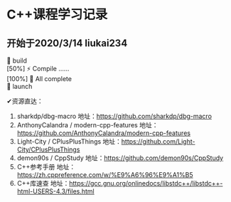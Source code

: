 <!--
 * @Author: your name
 * @Date: 2020-03-14 12:02:08
 * @LastEditTime: 2020-04-21 15:23:04
 * @LastEditors: liukai
 * @Description: In User Settings Edit
 * @FilePath: /C++课程学习记录/README.md
 -->
# C++课程学习记录
## 开始于2020/3/14  liukai234
🔨 build  
[50%] ⚡ Compile ......  
[100%] 🔋 All complete  
🚀 launch  

✔资源直达：
1. sharkdp/dbg-macro  地址：https://github.com/sharkdp/dbg-macro
2. AnthonyCalandra / modern-cpp-features  地址：https://github.com/AnthonyCalandra/modern-cpp-features
3. Light-City / CPlusPlusThings 地址：https://github.com/Light-City/CPlusPlusThings
4. demon90s / CppStudy  地址：https://github.com/demon90s/CppStudy
5. C++参考手册   地址：https://zh.cppreference.com/w/%E9%A6%96%E9%A1%B5
6. C++库速查  地址：https://gcc.gnu.org/onlinedocs/libstdc++/libstdc++-html-USERS-4.3/files.html